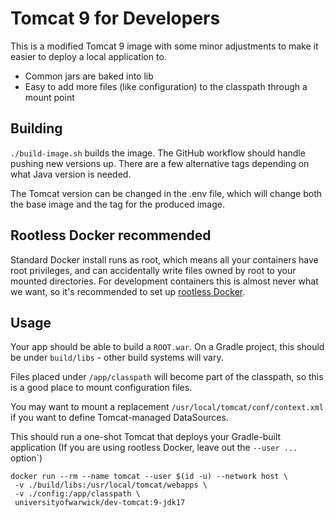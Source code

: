 # Tomcat 9 for Developers

This is a modified Tomcat 9 image with some minor adjustments to make it easier to deploy a local application to.

* Common jars are baked into lib
* Easy to add more files (like configuration) to the classpath through a mount point

## Building

`./build-image.sh` builds the image. The GitHub workflow should handle pushing new versions up. There are a few alternative tags depending on what Java version is needed.

The Tomcat version can be changed in the .env file, which will change both the base image and the tag for the produced image.

## Rootless Docker recommended

Standard Docker install runs as root, which means all your containers have root privileges, and can accidentally write files owned by root to your mounted directories. For development containers this is almost never what we want, so it's recommended to set up [rootless Docker][rootless].

## Usage

Your app should be able to build a `ROOT.war`. On a Gradle project, this should be under `build/libs` - other build systems will vary.

Files placed under `/app/classpath` will become part of the classpath, so this is a good place to mount configuration files.

You may want to mount a replacement `/usr/local/tomcat/conf/context.xml` if you want to define Tomcat-managed DataSources.

This should run a one-shot Tomcat that deploys your Gradle-built application (If you are using rootless Docker, leave out the `--user ...` option`)

```
docker run --rm --name tomcat --user $(id -u) --network host \
 -v ./build/libs:/usr/local/tomcat/webapps \
 -v ./config:/app/classpath \
 universityofwarwick/dev-tomcat:9-jdk17
```

[rootless]: https://docs.docker.com/engine/security/rootless/#install
